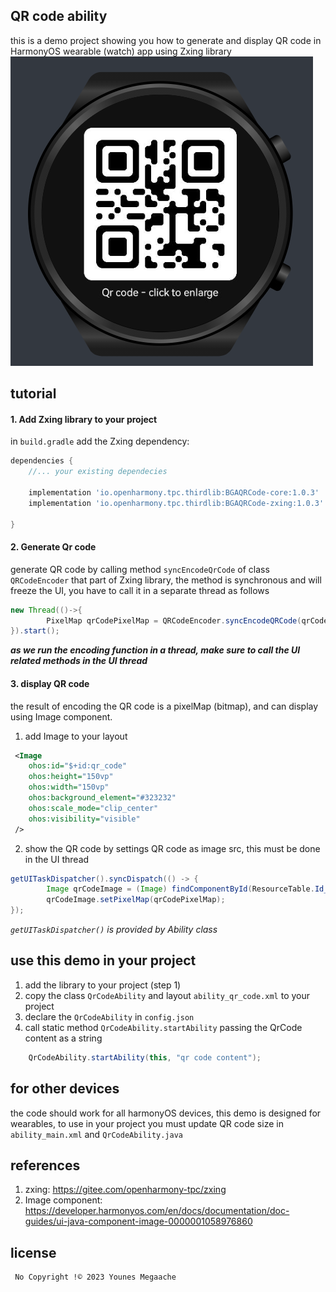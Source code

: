 ## QR code ability

this is a demo project showing you how to generate and display QR code in HarmonyOS wearable (watch) app using Zxing
library
![screenshot](screenshot.png) 

## tutorial
#### 1. Add Zxing library to your project

in `build.gradle` add the Zxing dependency:

```groovy
dependencies {
    //... your existing dependecies

    implementation 'io.openharmony.tpc.thirdlib:BGAQRCode-core:1.0.3'
    implementation 'io.openharmony.tpc.thirdlib:BGAQRCode-zxing:1.0.3'

}
```

#### 2. Generate Qr code

generate QR code by calling method `syncEncodeQrCode` of class `QRCodeEncoder` that part of Zxing library, the method is synchronous and will freeze the UI, you have to call it in a separate thread as follows

```java
new Thread(()->{
        PixelMap qrCodePixelMap = QRCodeEncoder.syncEncodeQRCode(qrCodeString,size.get());
}).start();
```
***as we run the encoding function in a thread, make sure to call the UI related methods in the UI thread***

#### 3. display QR code

the result of encoding the QR code is a pixelMap (bitmap), and can display using Image component.
1. add Image to your layout

```xml
 <Image
    ohos:id="$+id:qr_code"
    ohos:height="150vp"
    ohos:width="150vp"
    ohos:background_element="#323232"
    ohos:scale_mode="clip_center"
    ohos:visibility="visible"
 />
```

2. show the QR code by settings QR code as image src, this must be done in the UI thread
```java
getUITaskDispatcher().syncDispatch(() -> {
        Image qrCodeImage = (Image) findComponentById(ResourceTable.Id_qr_code_image)
        qrCodeImage.setPixelMap(qrCodePixelMap);
});
```

*`getUITaskDispatcher()` is provided by Ability class*

## use this demo in your project
1. add the library to your project (step 1)
2. copy the class `QrCodeAbility` and layout `ability_qr_code.xml` to your project
3. declare the `QrCodeAbility` in `config.json`
4. call static method `QrCodeAbility.startAbility` passing the QrCode content as a string
```java
    QrCodeAbility.startAbility(this, "qr code content");
``` 

## for other devices
the code should work for all harmonyOS devices, this demo is designed for wearables, to use in your project you must update QR code size in `ability_main.xml` and `QrCodeAbility.java`

## references
1. zxing: https://gitee.com/openharmony-tpc/zxing
2. Image component: https://developer.harmonyos.com/en/docs/documentation/doc-guides/ui-java-component-image-0000001058976860

## license
```text
 No Copyright !© 2023 Younes Megaache
```